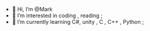 - 👋 Hi, I’m @Mark
- 👀 I’m interested in coding , reading ;
- 🌱 I’m currently learning C#, unity , C , C++ , Python ; 

<!---
MarkRahimzanov/MarkRahimzanov is a ✨ special ✨ repository because its `README.md` (this file) appears on your GitHub profile.
You can click the Preview link to take a look at your changes.
--->
